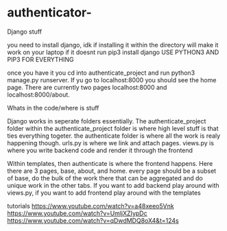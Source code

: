 # authenticator-


Django stuff

you need to install django, idk if installing it within the directory will make it work on your laptop if it doesnt run pip3 install django USE PYTHON3 AND PIP3 FOR EVERYTHING

once you have it you cd into authenticate_project and run python3 manage.py runserver. If yu go to localhost:8000 you should see the home page. There are currently two pages localhost:8000 and localhost:8000/about. 

Whats in the code/where is stuff

Django works in seperate folders essentially. The authenticate_project folder within the authenticate_project folder is where high level stuff is that ties everything togeter. the authenticate folder is where all the work is realy happening though. urls.py is where we link and attach pages. views.py is where you write backend code and render it through the frontend

Within templates, then authenticate is where the frontend happens. Here there are 3 pages, base, about, and home. every page should be a subset of base, do the bulk of the work there that can be aggregated and do unique work in the other tabs. If you want to add backend play around with views.py, if you want to add frontend play around with the templates


tutorials
https://www.youtube.com/watch?v=a48xeeo5Vnk
https://www.youtube.com/watch?v=UmljXZIypDc
https://www.youtube.com/watch?v=qDwdMDQ8oX4&t=124s

